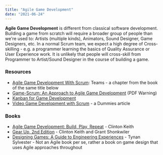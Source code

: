 ```yaml
---
title: "Agile Game Development"
date: "2021-06-24"
---
```


**Agile Game Development** is different from classical software development. Building a game from scratch will require a broader group of people than we're used to: Artists (multiple kinds), Animators, Sound Designer, Game Designers, etc. In a normal Scrum team, we expect a high degree of Cross-skilling - e.g. a programmer learning the basics of Quality Assurance or User Experience work. It is unlikely that people will cross-skill from Programmer to Artist/Sound Designer in the course of building a game.

### Resources

- [Agile Game Development With Scrum](https://www.gamasutra.com/view/feature/6040/agile_game_development_with_scrum_.php): Teams - a chapter from the book of the same title below
- [Game-Scrum: An Approach to Agile Game Development](http://sbgames.org/papers/sbgames10/computing/short/Computing_short19.pdf) (PDF Warning)
- [Kanban for Game Development](https://www.infoq.com/presentations/kanban-video-game-dev/)
- [Video Game Development with Scrum](https://www.dummies.com/careers/project-management/video-game-development-with-scrum/) - a Dummies article

### Books

- [Agile Game Development: Build, Play, Repeat](https://www.amazon.com/Agile-Game-Development-Addison-Wesley-Signature/dp/0136527817/&tag=notesfromatoo-20) - Clinton Keith
- [Gear Up, 2nd Edition](https://leanpub.com/gearup2ndedition) - Clinton Keith and Grant Shonkwiler
- [Designing Games: A Guide to Engineering Experiences](https://www.amazon.ca/Designing-Games-Guide-Engineering-Experiences/) - Tynan Sylvester - Not an Agile book per se, rather a book on game design that uses Agile approaches throughout
